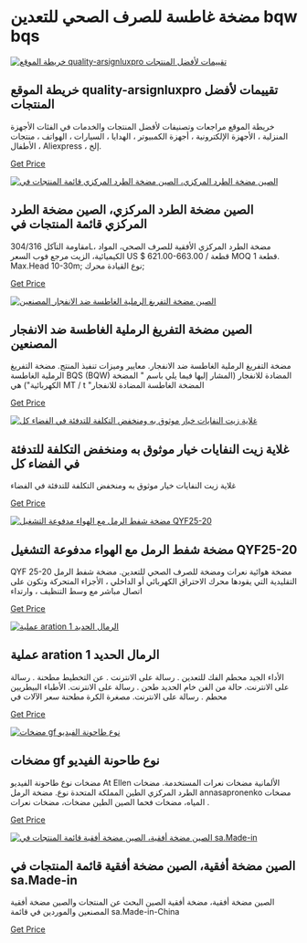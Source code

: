 # مضخة غاطسة للصرف الصحي للتعدين bqw bqs
<a href="https://mnn.zoosnet.net/LR/Chatpre.aspx?id=MNN94995150&p=https://vbl.co.za/" target="_blank">![خريطة الموقع quality-arsignluxpro تقييمات لأفضل المنتجات ](https://raw.githubusercontent.com/gcmcrusher/imgs/main/147.jpg)</a>
## خريطة الموقع quality-arsignluxpro تقييمات لأفضل المنتجات 
خريطة الموقع مراجعات وتصنيفات لأفضل المنتجات والخدمات في الفئات الأجهزة المنزلية ، الأجهزة الإلكترونية ، أجهزة الكمبيوتر ، الهدايا ، السيارات ، الهواتف ، منتجات الأطفال ، Aliexpress ، إلخ.
<a href="https://mnn.zoosnet.net/LR/Chatpre.aspx?id=MNN94995150&p=https://vbl.co.za/" target="_blank">Get Price</a>
<a href="https://mnn.zoosnet.net/LR/Chatpre.aspx?id=MNN94995150&p=https://vbl.co.za/" target="_blank">![الصين مضخة الطرد المركزي، الصين مضخة الطرد المركزي قائمة المنتجات في ](https://raw.githubusercontent.com/gcmcrusher/imgs/main/566.jpg)</a>
## الصين مضخة الطرد المركزي، الصين مضخة الطرد المركزي قائمة المنتجات في 
مقاومة التآكل 304/316L، مضخة الطرد المركزي الأفقية للصرف الصحي، المواد الكيميائية، الزيت مرجع فوب السعر US $ 621.00-663.00 / قطعة MOQ 1 قطعة. Max.Head 10-30m; نوع القيادة محرك; 
<a href="https://mnn.zoosnet.net/LR/Chatpre.aspx?id=MNN94995150&p=https://vbl.co.za/" target="_blank">Get Price</a>
<a href="https://mnn.zoosnet.net/LR/Chatpre.aspx?id=MNN94995150&p=https://vbl.co.za/" target="_blank">![الصين مضخة التفريغ الرملية الغاطسة ضد الانفجار المصنعين](https://raw.githubusercontent.com/gcmcrusher/imgs/main/646.jpg)</a>
## الصين مضخة التفريغ الرملية الغاطسة ضد الانفجار المصنعين
مضخة التفريغ الرملية الغاطسة ضد الانفجار. معايير وميزات تنفيذ المنتج. مضخة التفريغ الرملية الغاطسة BQS (BQW) المضادة للانفجار (المشار إليها فيما يلي باسم " المضخة الكهربائية") هي MT / t "المضخة الغاطسة المضادة للانفجار 
<a href="https://mnn.zoosnet.net/LR/Chatpre.aspx?id=MNN94995150&p=https://vbl.co.za/" target="_blank">Get Price</a>
<a href="https://mnn.zoosnet.net/LR/Chatpre.aspx?id=MNN94995150&p=https://vbl.co.za/" target="_blank">![غلاية زيت النفايات خيار موثوق به ومنخفض التكلفة للتدفئة في الفضاء كل ](https://raw.githubusercontent.com/gcmcrusher/imgs/main/745.jpg)</a>
## غلاية زيت النفايات خيار موثوق به ومنخفض التكلفة للتدفئة في الفضاء كل 
غلاية زيت النفايات خيار موثوق به ومنخفض التكلفة للتدفئة في الفضاء
<a href="https://mnn.zoosnet.net/LR/Chatpre.aspx?id=MNN94995150&p=https://vbl.co.za/" target="_blank">Get Price</a>
<a href="https://mnn.zoosnet.net/LR/Chatpre.aspx?id=MNN94995150&p=https://vbl.co.za/" target="_blank">![مضخة شفط الرمل مع الهواء مدفوعة التشغيل QYF25-20](https://raw.githubusercontent.com/gcmcrusher/imgs/main/340.jpg)</a>
## مضخة شفط الرمل مع الهواء مدفوعة التشغيل QYF25-20
QYF 25-20 مضخة هوائية نعرات ومضخة للصرف الصحي للتعدين. مضخة شفط الرمل التقليدية التي يقودها محرك الاحتراق الكهربائي أو الداخلي ، الأجزاء المتحركة وتكون على اتصال مباشر مع وسط التنظيف ، وارتداء 
<a href="https://mnn.zoosnet.net/LR/Chatpre.aspx?id=MNN94995150&p=https://vbl.co.za/" target="_blank">Get Price</a>
<a href="https://mnn.zoosnet.net/LR/Chatpre.aspx?id=MNN94995150&p=https://vbl.co.za/" target="_blank">![عملية aration الرمال الحديد 1](https://raw.githubusercontent.com/gcmcrusher/imgs/main/475.jpg)</a>
## عملية aration الرمال الحديد 1
الأداء الجيد محطم الفك للتعدين . رسالة على الانترنت . عن التخطيط مطحنة . رسالة على الانترنت. حالة من الفن خام الحديد طحن . رسالة على الانترنت. الأطباء البيطريين محطم . رسالة على الانترنت. مصغرة الكرة مطحنة سعر الآلات في 
<a href="https://mnn.zoosnet.net/LR/Chatpre.aspx?id=MNN94995150&p=https://vbl.co.za/" target="_blank">Get Price</a>
<a href="https://mnn.zoosnet.net/LR/Chatpre.aspx?id=MNN94995150&p=https://vbl.co.za/" target="_blank">![مضخات gf نوع طاحونة الفيديو](https://raw.githubusercontent.com/gcmcrusher/imgs/main/374.jpg)</a>
## مضخات gf نوع طاحونة الفيديو
مضخات نوع طاحونة الفيديو At Ellen الألمانية مضخات نعرات المستخدمة. مضخات الطرد المركزي الطين المملكة المتحدة نوع. مضخة الرمل annasapronenko مضخات المياه، مضخات فحما الصين الطين مضخات، مضخات نعرات .
<a href="https://mnn.zoosnet.net/LR/Chatpre.aspx?id=MNN94995150&p=https://vbl.co.za/" target="_blank">Get Price</a>
<a href="https://mnn.zoosnet.net/LR/Chatpre.aspx?id=MNN94995150&p=https://vbl.co.za/" target="_blank">![الصين مضخة أفقية، الصين مضخة أفقية قائمة المنتجات في sa.Made-in ](https://raw.githubusercontent.com/gcmcrusher/imgs/main/412.jpg)</a>
## الصين مضخة أفقية، الصين مضخة أفقية قائمة المنتجات في sa.Made-in 
الصين مضخة أفقية، مضخة أفقية الصين البحث عن المنتجات والصين مضخة أفقية المصنعين والموردين في قائمة sa.Made-in-China
<a href="https://mnn.zoosnet.net/LR/Chatpre.aspx?id=MNN94995150&p=https://vbl.co.za/" target="_blank">Get Price</a>
